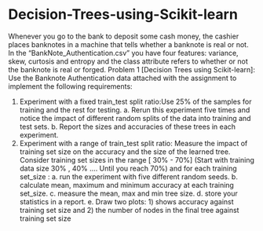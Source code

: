 # Decision-Trees-using-Scikit-learn

Whenever you go to the bank to deposit some cash money, the cashier places
banknotes in a machine that tells whether a banknote is real or not. In the
“BankNote_Authentication.csv” you have four features: variance, skew, curtosis
and entropy and the class attribute refers to whether or not the banknote is real
or forged.
Problem 1 [Decision Trees using Scikit-learn]:
Use the Banknote Authentication data attached with the assignment to
implement the following requirements:
1. Experiment with a fixed train_test split ratio:Use 25% of the samples for
training and the rest for testing.
a. Rerun this experiment five times and notice the impact of different
random splits of the data into training and test sets.
b. Report the sizes and accuracies of these trees in each experiment.
2. Experiment with a range of train_test split ratio: Measure the impact of
training set size on the accuracy and the size of the learned tree.
Consider training set sizes in the range [ 30% - 70%] (Start with training
data size 30% , 40% .... Until you reach 70%) and for each training
set_size :
a. run the experiment with five different random seeds.
b. calculate mean, maximum and minimum accuracy at each training
set_size.
c. measure the mean, max and min tree size.
d. store your statistics in a report.
e. Draw two plots: 1) shows accuracy against training set size and 2)
the number of nodes in the final tree against training set size

